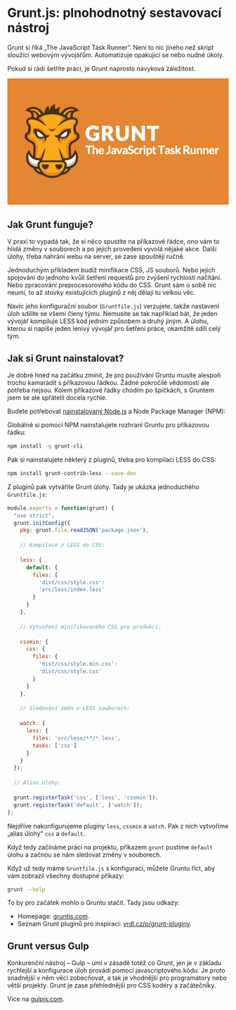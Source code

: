 # Grunt.js: plnohodnotný sestavovací nástroj

Grunt si říká „The JavaScript Task Runner“. Není to nic jiného než skript sloužící webovým vývojářům. Automatizuje opakující se nebo nudné úkoly.

Pokud si rádi šetříte práci, je Grunt naprosto návyková záležitost.

![Grunt.js](dist/images/original/grunt.jpg)

## Jak Grunt funguje?

V praxi to vypadá tak, že si něco spustíte na příkazové řádce, ono vám to hlídá změny v souborech a po jejich provedení vyvolá nějaké akce. Další úlohy, třeba nahrání webu na server, se zase spouštějí ručně.

Jednoduchým příkladem budiž minifikace CSS, JS souborů. Nebo jejich spojování do jednoho kvůli šetření requestů pro zvýšení rychlosti načítání. Nebo zpracování preprocesorového kódu do CSS. Grunt sám o sobě nic neumí, to až stovky existujících pluginů z něj dělají tu velkou věc.

Navíc jeho konfigurační soubor (`Gruntfile.js`) verzujete, takže nastavení úloh sdílíte se všemi členy týmu. Nemusíte se tak například bát, že jeden vývojář kompiluje LESS kód jedním způsobem a druhý jiným. A úlohu, kterou si napíše jeden lenivý vývojář pro šetření práce, okamžitě sdílí celý tým. 

## Jak si Grunt nainstalovat?

Je dobré hned na začátku zmínit, že pro používání Gruntu musíte alespoň trochu kamarádit s příkazovou řádkou. Žádné pokročilé vědomosti ale potřeba nejsou. Kolem příkazové řádky chodím po špičkách, s Gruntem jsem se ale spřátelil docela rychle.

Budete potřebovat [nainstalovaný Node.js](node-instalace.md) a Node Package Manager (NPM):

Globálně si pomocí NPM nainstalujete rozhraní Gruntu pro příkazovou řádku:

```bash
npm install -g grunt-cli
```

Pak si nainstalujete některý z pluginů, třeba pro kompilaci LESS do CSS:

```bash
npm install grunt-contrib-less --save-dev
```

Z pluginů pak vytváříte Grunt úlohy. Tady je ukázka jednoduchého `Gruntfile.js`:

```javascript
module.exports = function(grunt) {
  "use strict";
  grunt.initConfig({
    pkg: grunt.file.readJSON('package.json'),

    // Kompilace z LESS do CSS:

    less: {
      default: {
        files: {
          'dist/css/style.css':
          'src/less/index.less'
        }
      }
    },

    // Vytvoření minifikovaného CSS pro produkci:

    cssmin: {
      css: {
        files: {
          'dist/css/style.min.css':
          'dist/css/style.css'
        }
      }
    },

    // Sledování změn v LESS souborech:

    watch: {
      less: {
        files: 'src/less/**/*.less',
        tasks: ['css']
      }
    }
  });

  // Alias úlohy:

  grunt.registerTask('css', ['less', 'cssmin']);
  grunt.registerTask('default', ['watch']);
};
```

Nejdříve nakonfigurujeme pluginy `less`, `cssmin` a `watch`. Pak z nich vytvoříme „alias úlohy“ `css` a `default`.

Když tedy začínáme práci na projektu, příkazem `grunt` pustíme `default` úlohu a začnou se nám sledovat změny v souborech.

Když už tedy máme `Gruntfile.js` s konfigurací, můžete Gruntu říct, aby vám zobrazil všechny dostupné příkazy: 

```bash
grunt --help
```

To by pro začátek mohlo o Gruntu stačit. Tady jsou odkazy:

- Homepage: [gruntjs.com](http://gruntjs.com/).
- Seznam Grunt pluginů pro inspiraci: [vrdl.cz/p/grunt-pluginy](http://www.vzhurudolu.cz/prirucka/grunt-pluginy).

## Grunt versus Gulp

Konkurenční nástroj – Gulp – umí v zásadě totéž co Grunt, jen je v základu rychlejší a konfigurace úloh provádí pomocí javascriptového kódu. Je proto snadnější v něm věci zobecňovat, a tak je vhodnější pro programátory nebo větší projekty. Grunt je zase přehlednější pro CSS kodéry a začátečníky.

Více na [gulpjs.com](http://gulpjs.com/).
